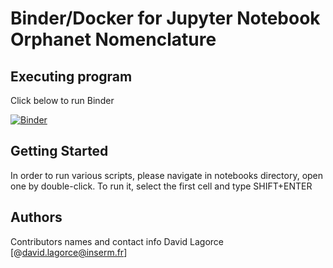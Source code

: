 # Binder/Docker for Jupyter Notebook Orphanet Nomenclature

## Executing program
Click below to run Binder

[![Binder](https://mybinder.org/badge_logo.svg)](https://mybinder.org/v2/gh/davidlagorce/nomenclature_python/HEAD)

## Getting Started

In order to run various scripts, please navigate in notebooks directory, open one by double-click. 
To run it, select the first cell and type SHIFT+ENTER

## Authors

Contributors names and contact info
David Lagorce 
[@david.lagorce@inserm.fr]

